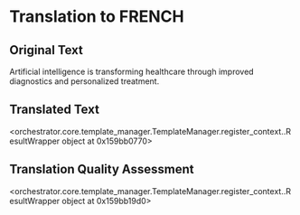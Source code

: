 # Translation to FRENCH

## Original Text
Artificial intelligence is transforming healthcare through improved diagnostics and personalized treatment.

## Translated Text
<orchestrator.core.template_manager.TemplateManager.register_context.<locals>.ResultWrapper object at 0x159bb0770>

## Translation Quality Assessment
<orchestrator.core.template_manager.TemplateManager.register_context.<locals>.ResultWrapper object at 0x159bb19d0>